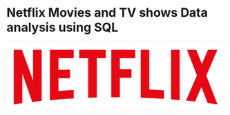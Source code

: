 # Netflix Movies and TV shows Data analysis using SQL
![NETFLIX LOGO](https://github.com/Nandeesh79/netflix_sql_project/blob/main/logo.png )
